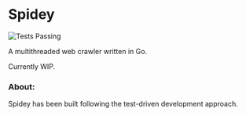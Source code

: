 # Spidey

![Tests Passing](https://github.com/anirudhsudhir/spidey/actions/workflows/test.yml/badge.svg)

A multithreaded web crawler written in Go.

Currently WIP.

### About:
Spidey has been built following the test-driven development approach.
